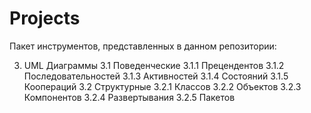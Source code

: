 # Projects

Пакет инструментов, представленных в данном репозитории:


3. UML Диаграммы 
  3.1 Поведенческие
      3.1.1 Прецендентов
      3.1.2 Последовательностей
      3.1.3 Активностей
      3.1.4 Состояний
      3.1.5 Коопераций
  3.2 Структурные 
      3.2.1 Классов
      3.2.2 Объектов
      3.2.3 Компонентов
      3.2.4 Развертывания
      3.2.5 Пакетов
